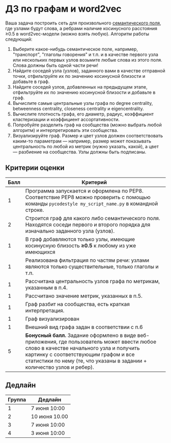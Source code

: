 # ДЗ по графам и word2vec

Ваша задача построить сеть для произвольного [семантического поля](https://www.krugosvet.ru/enc/gumanitarnye_nauki/lingvistika/SEMANTICHESKOE_POLE.html), где узлами будут слова, а ребрами наличие косинусного расстояния ≥0.5 в word2vec-модели (можно взять любую). Алгоритм работы следующий:

1. Выберите какое-нибудь семантическое поле, например, "транспорт", "глаголы говорения" и т.п. и в качестве первого узла или нескольких первых узлов возьмите любые слова из этого поля. Слова должны быть одной части речи! 
2. Найдите соседей узла (узлов), заданного вами в качестве отправной точки, отфильтруйте их по значению косинусной близости и добавьте в граф.
3. Найдите соседей узлов, добавленных на предыдущем этапе, отфильтруйте их по значению косинусной близости и добавьте в граф.
4. Вычислите самые центральные узлы графа по degree centrality, betweenness centrality, closeness centrality и eigencentrality. 
5. Вычислите плотность графа, его диаметр, радиус, коэффициент кластеризации и коэффициент ассортативности.
6. Попробуйте разделить граф на сообщества (можно выбрать любой алгоритм) и интерпретировать эти сообщества. 
7. Визуализируйте граф. Размер и цвет узлов должен соответствовать каким-то параметрам — например, размер может показывать центральность по любой из метрик (нужно указать, какой), а цвет — разбиение на сообщества. Узлы должны быть подписаны. 

## Критерии оценки

|Балл|Критерий|
|----|--------|
|1|Программа запускается и оформлена по PEP8. Соответствие PEP8 можно проверить с помощью команды `pycodestyle my_script_name.py` в командной строке.|
|2|Строится граф для какого либо семантического поля. Находятся соседи первого и второго порядка для изначально заданного узла (узлов).|
|1|В граф добавляются только узлы, имеющие косинусную близость **≥0.5** к любому из уже имеющихся|
|1|Реализована фильтрация по частям речи: узлами являются только существительные, только глаголы и т.п.|
|1|Рассчитана центральность узлов графа по метрикам, указанным в п.4.|
|1|Рассчитано значение метрик, указанных в п.5.|
|1|Граф разбит на сообщества, есть краткая интерпретация.|
|1|Граф визуализирован|
|1|Внешний вид графа задан в соответствии с п.6|
|5|**Бонусный балл.** Задание оформлено в виде веб-приложения, где пользователь может ввести любое слово в качестве начального узла и получить картинку с соответствующим графом и все статистики по нему (те, что указаны в задании + количество узлов и ребер).|



## Дедлайн

|Группа|Дедлайн|
|----|--------|
|1|7 июня 10:00|
|2|10 июня 10.00|
|3|7 июня 10:00|
|4|3 июня 10:00|
